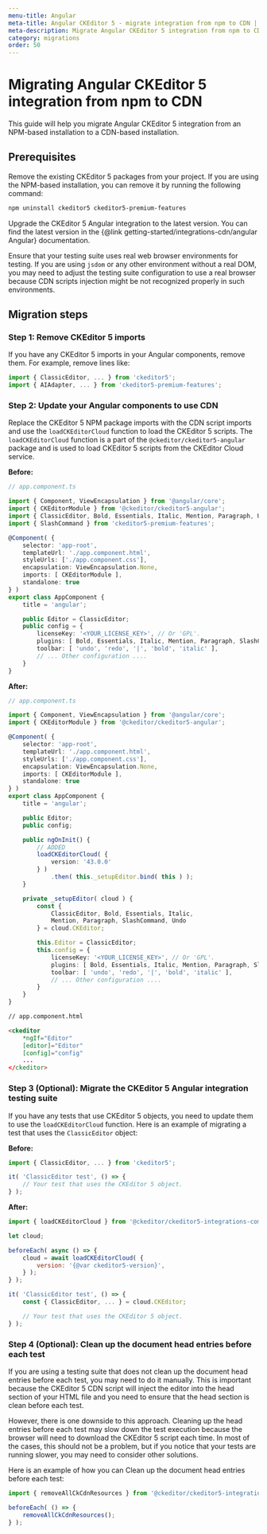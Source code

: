 ```yaml
---
menu-title: Angular
meta-title: Angular CKEditor 5 - migrate integration from npm to CDN | CKEditor 5 documentation
meta-description: Migrate Angular CKEditor 5 integration from npm to CDN in a few simple steps. Learn how to install Angular CKEditor 5 integration in your project using the CDN.
category: migrations
order: 50
---
```


# Migrating Angular CKEditor&nbsp;5 integration from npm to CDN

This guide will help you migrate Angular CKEditor&nbsp;5 integration from an NPM-based installation to a CDN-based installation.

## Prerequisites

Remove the existing CKEditor&nbsp;5 packages from your project. If you are using the NPM-based installation, you can remove it by running the following command:

```bash
npm uninstall ckeditor5 ckeditor5-premium-features
```

Upgrade the CKEditor&nbsp;5 Angular integration to the latest version. You can find the latest version in the {@link getting-started/integrations-cdn/angular Angular} documentation.

Ensure that your testing suite uses real web browser environments for testing. If you are using `jsdom` or any other environment without a real DOM, you may need to adjust the testing suite configuration to use a real browser because CDN scripts injection might be not recognized properly in such environments.

## Migration steps

### Step 1: Remove CKEditor&nbsp;5 imports

If you have any CKEditor 5 imports in your Angular components, remove them. For example, remove lines like:

```javascript
import { ClassicEditor, ... } from 'ckeditor5';
import { AIAdapter, ... } from 'ckeditor5-premium-features';
```

### Step 2: Update your Angular components to use CDN

Replace the CKEditor&nbsp;5 NPM package imports with the CDN script imports and use the `loadCKEditorCloud` function to load the CKEditor&nbsp;5 scripts. The `loadCKEditorCloud` function is a part of the `@ckeditor/ckeditor5-angular` package and is used to load CKEditor&nbsp;5 scripts from the CKEditor Cloud service.

**Before:**

```ts
// app.component.ts

import { Component, ViewEncapsulation } from '@angular/core';
import { CKEditorModule } from '@ckeditor/ckeditor5-angular';
import { ClassicEditor, Bold, Essentials, Italic, Mention, Paragraph, Undo } from 'ckeditor5';
import { SlashCommand } from 'ckeditor5-premium-features';

@Component( {
	selector: 'app-root',
	templateUrl: './app.component.html',
	styleUrls: ['./app.component.css'],
	encapsulation: ViewEncapsulation.None,
	imports: [ CKEditorModule ],
	standalone: true
} )
export class AppComponent {
	title = 'angular';

	public Editor = ClassicEditor;
	public config = {
		licenseKey: '<YOUR_LICENSE_KEY>', // Or 'GPL'.
		plugins: [ Bold, Essentials, Italic, Mention, Paragraph, SlashCommand, Undo ],
		toolbar: [ 'undo', 'redo', '|', 'bold', 'italic' ],
		// ... Other configuration ....
	}
}
```

**After:**

```ts
// app.component.ts

import { Component, ViewEncapsulation } from '@angular/core';
import { CKEditorModule } from '@ckeditor/ckeditor5-angular';

@Component( {
	selector: 'app-root',
	templateUrl: './app.component.html',
	styleUrls: ['./app.component.css'],
	encapsulation: ViewEncapsulation.None,
	imports: [ CKEditorModule ],
	standalone: true
} )
export class AppComponent {
	title = 'angular';

	public Editor;
	public config;

	public ngOnInit() {
		// ADDED
		loadCKEditorCloud( {
			version: '43.0.0'
		} )
			.then( this._setupEditor.bind( this ) );
	}

	private _setupEditor( cloud ) {
		const {
			ClassicEditor, Bold, Essentials, Italic,
			Mention, Paragraph, SlashCommand, Undo
		} = cloud.CKEditor;

		this.Editor = ClassicEditor;
		this.config = {
			licenseKey: '<YOUR_LICENSE_KEY>', // Or 'GPL'.
			plugins: [ Bold, Essentials, Italic, Mention, Paragraph, SlashCommand, Undo ],
			toolbar: [ 'undo', 'redo', '|', 'bold', 'italic' ],
			// ... Other configuration ....
		}
	}
}
```

```html
// app.component.html

<ckeditor
	*ngIf="Editor"
	[editor]="Editor"
	[config]="config"
	...
</ckeditor>
```

### Step 3 (Optional): Migrate the CKEditor&nbsp;5 Angular integration testing suite

If you have any tests that use CKEditor&nbsp;5 objects, you need to update them to use the  `loadCKEditorCloud` function. Here is an example of migrating a test that uses the `ClassicEditor` object:

**Before:**

```javascript
import { ClassicEditor, ... } from 'ckeditor5';

it( 'ClassicEditor test', () => {
	// Your test that uses the CKEditor 5 object.
} );
```

**After:**

```javascript
import { loadCKEditorCloud } from '@ckeditor/ckeditor5-integrations-common';

let cloud;

beforeEach( async () => {
	cloud = await loadCKEditorCloud( {
		version: '{@var ckeditor5-version}',
	} );
} );

it( 'ClassicEditor test', () => {
	const { ClassicEditor, ... } = cloud.CKEditor;

	// Your test that uses the CKEditor 5 object.
} );
```

### Step 4 (Optional): Clean up the document head entries before each test

If you are using a testing suite that does not clean up the document head entries before each test, you may need to do it manually. This is important because the CKEditor&nbsp;5 CDN script will inject the editor into the head section of your HTML file and you need to ensure that the head section is clean before each test.

However, there is one downside to this approach. Cleaning up the head entries before each test may slow down the test execution because the browser will need to download the CKEditor&nbsp;5 script each time. In most of the cases, this should not be a problem, but if you notice that your tests are running slower, you may need to consider other solutions.

Here is an example of how you can Clean up the document head entries before each test:

```javascript
import { removeAllCkCdnResources } from '@ckeditor/ckeditor5-integrations-common/test-utils';

beforeEach( () => {
	removeAllCkCdnResources();
} );
```
